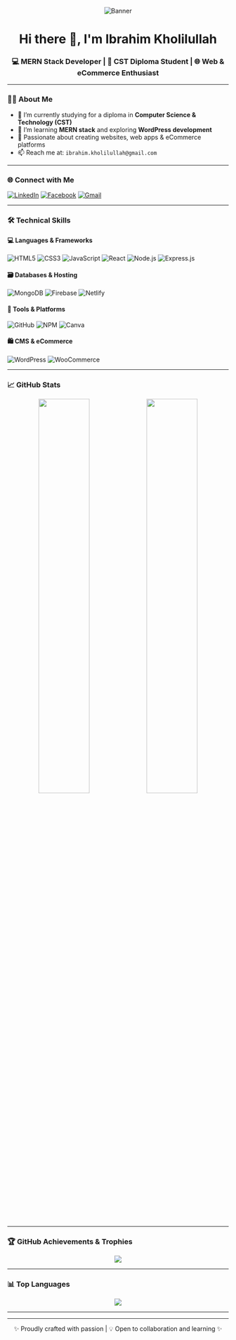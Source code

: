 <!-- Banner -->
<p align="center">
  <img src="https://github.com/user-attachments/assets/ee8137f5-fdc0-48e3-8a36-190544a12373" alt="Banner" />
</p>

<!-- Profile Header -->
<h1 align="center">Hi there 👋, I'm Ibrahim Kholilullah</h1>
<h3 align="center">💻 MERN Stack Developer | 📘 CST Diploma Student | 🌐 Web & eCommerce Enthusiast</h3>

---

### 👨‍💻 About Me

- 🔭 I’m currently studying for a diploma in **Computer Science & Technology (CST)**
- 🌱 I’m learning **MERN stack** and exploring **WordPress development**
- 💼 Passionate about creating websites, web apps & eCommerce platforms
- 📫 Reach me at: `ibrahim.kholilullah@gmail.com`

---

### 🌐 Connect with Me

[![LinkedIn](https://img.shields.io/badge/-LinkedIn-blue?style=for-the-badge&logo=linkedin)](https://www.linkedin.com/in/ibrahim-khalil-895400304/) 
[![Facebook](https://img.shields.io/badge/Facebook-1877F2?style=for-the-badge&logo=facebook&logoColor=white)](https://www.facebook.com/profile.php?id=100084535035397)
[![Gmail](https://img.shields.io/badge/Gmail-D14836?style=for-the-badge&logo=gmail&logoColor=white)](mailto:ibrahim.kholilullah@gmail.com)

---

### 🛠️ Technical Skills

#### 💻 Languages & Frameworks  
![HTML5](https://img.shields.io/badge/HTML5-e34c26?style=flat&logo=html5&logoColor=white)
![CSS3](https://img.shields.io/badge/CSS3-264de4?style=flat&logo=css3&logoColor=white)
![JavaScript](https://img.shields.io/badge/JavaScript-f7df1e?style=flat&logo=javascript&logoColor=black)
![React](https://img.shields.io/badge/React-61DAFB?style=flat&logo=react&logoColor=black)
![Node.js](https://img.shields.io/badge/Node.js-339933?style=flat&logo=node-dot-js&logoColor=white)
![Express.js](https://img.shields.io/badge/Express.js-000000?style=flat&logo=express&logoColor=white)

#### 🗃️ Databases & Hosting  
![MongoDB](https://img.shields.io/badge/MongoDB-4ea94b?style=flat&logo=mongodb&logoColor=white)
![Firebase](https://img.shields.io/badge/Firebase-ffca28?style=flat&logo=firebase&logoColor=black)
![Netlify](https://img.shields.io/badge/Netlify-00C7B7?style=flat&logo=netlify&logoColor=white)

#### 🔧 Tools & Platforms  
![GitHub](https://img.shields.io/badge/GitHub-181717?style=flat&logo=github&logoColor=white)
![NPM](https://img.shields.io/badge/NPM-CB3837?style=flat&logo=npm&logoColor=white)
![Canva](https://img.shields.io/badge/Canva-00C4CC?style=flat&logo=canva&logoColor=white)

#### 🛍️ CMS & eCommerce  
![WordPress](https://img.shields.io/badge/WordPress-21759b?style=flat&logo=wordpress&logoColor=white)
![WooCommerce](https://img.shields.io/badge/WooCommerce-96588a?style=flat&logo=woocommerce&logoColor=white)

---

### 📈 GitHub Stats

<p align="center">
  <img src="https://github-readme-stats.vercel.app/api?username=ibrahimkholilullah-web&theme=react&hide_border=false&include_all_commits=true&count_private=true" width="48%"/>
  <img src="https://github-readme-streak-stats.herokuapp.com?user=ibrahimkholilullah-web&theme=react&hide_border=false" width="48%"/>
</p>

---

### 🏆 GitHub Achievements & Trophies

<p align="center">
  <img src="https://github-profile-trophy.vercel.app/?username=ibrahimkholilullah-web&theme=algolia&no-frame=true&row=1&column=7" />
</p>

---

### 📊 Top Languages

<p align="center">
  <img src="https://github-readme-stats.vercel.app/api/top-langs/?username=ibrahimkholilullah-web&layout=compact&theme=react&hide_border=false" />
</p>

---

---

<!-- Custom footer -->
<p align="center">✨ Proudly crafted with passion | 💡 Open to collaboration and learning ✨</p>

